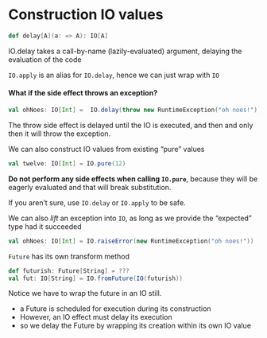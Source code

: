 # Construction IO values

```scala
def delay[A](a: => A): IO[A]
```

IO.delay takes a call-by-name (lazily-evaluated) argument, delaying the evaluation
of the code

`IO.apply` is an alias for `IO.delay`, hence we can just wrap with `IO`

#### What if the side effect throws an exception?

```scala
val ohNoes: IO[Int] =  IO.delay(throw new RuntimeException("oh noes!"))
```

The throw side effect is delayed until the IO is executed, and then and only then it will throw the exception.

We can also construct IO values from existing “pure” values

```scala
val twelve: IO[Int] = IO.pure(12)
```

**Do not perform any side effects when calling `IO.pure`**,
because they will be eagerly evaluated and that will break substitution.

If you aren’t sure, use `IO.delay` or `IO.apply` to be safe.

We can also *lift* an exception into `IO`, as long as we provide the “expected” type had it succeeded

```scala
val ohNoes: IO[Int] = IO.raiseError(new RuntimeException("oh noes!"))
```

`Future` has its own transform method

```scala
def futurish: Future[String] = ???
val fut: IO[String] = IO.fromFuture(IO(futurish))
```

Notice we have to wrap the future in an IO still.

- a Future is scheduled for execution during its construction
- However, an IO effect must delay its execution
- so we delay the Future by wrapping its creation within its own IO value





